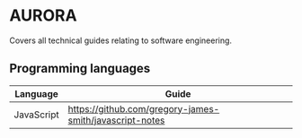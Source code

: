 # AURORA

Covers all technical guides relating to software engineering.

## Programming languages

| Language | Guide |
|---|---|
| JavaScript | https://github.com/gregory-james-smith/javascript-notes |
